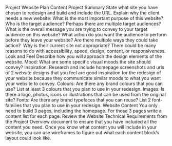 Project Website Plan Content
Project Summary
State what site you have chosen to redesign and build and include the URL.
Explain why the client needs a new website:
What is the most important purpose of this website?
Who is the target audience? Perhaps there are multiple target audiences?
What is the overall message you are trying to convey to your target audience on this website? 
What action do you want the audience to perform before they leave your website? Are there multiple ways they could take action? 
Why is their current site not appropriate? There could be many reasons to do with accessibility, speed, design, content, or responsiveness.
Look and Feel
Describe how you will approach the design elements of the website. 
Mood: What are some specific visual moods the site should convey?
Inspiration: Research and include homepage screenshots and urls of 2 website designs that you feel are good inspiration for the redesign of your website because they communicate similar moods to what you want your website to convey.
Colours: Are there any brand colours that you can use? List at least 3 colours that you plan to use in your redesign.
Images: Is there a logo, photos, icons or illustrations that can be used from the original site?
Fonts: Are there any brand typefaces that you can reuse? List 2 font-families that you plan to use in your redesign.
Website Content
You only need to build 3 pages, including the homepage. For those 3 pages write a content list for each page. 
Review the Website Technical Requirements from the Project Overview document to ensure that you have included all the content you need.
Once you know what content you will include in your website, you can use wireframes to figure out what each content block’s layout could look like. 

